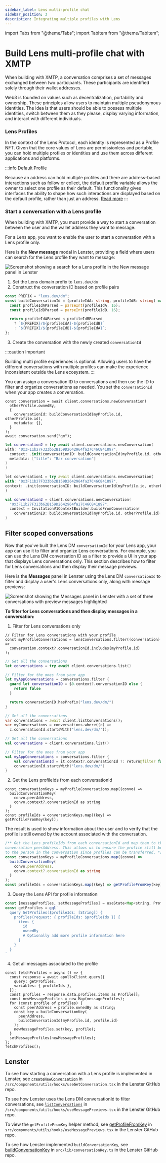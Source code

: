 ```yaml
---
sidebar_label: Lens multi-profile chat
sidebar_position: 3
description: Integrating multiple profiles with Lens
---
```


import Tabs from "@theme/Tabs";
import TabItem from "@theme/TabItem";

# Build Lens multi-profile chat with XMTP

When building with XMTP, a conversation comprises a set of messages exchanged between two participants. These participants are identified solely through their wallet addresses.

Web3 is founded on values such as decentralization, portability and ownership. These principles allow users to maintain multiple pseudonymous identities. The idea is that users should be able to possess multiple identities, switch between them as they please, display varying information, and interact with different individuals.

### Lens Profiles

In the context of the Lens Protocol, each identity is represented as a Profile NFT. Given that the core values of Lens are permissionless and portable, you can hold multiple profiles or identities and use them across different applications and platforms.

:::info Default Profile

Because an address can hold multiple profiles and there are address-based interactions such as follow or collect, the default profile variable allows the owner to select one profile as their default. This functionality gives interfaces the ability to shape how such interactions are displayed based on the default profile, rather than just an address. [Read more](https://docs.lens.xyz/docs/get-default-profile)
:::

### Start a conversation with a Lens profile

When building with XMTP, you must provide a way to start a conversation between the user and the wallet address they want to message.

For a Lens app, you want to enable the user to start a conversation with a Lens profile only.

Here is the **New message** modal in Lenster, providing a field where users can search for the Lens profile they want to message:

![Screenshot showing a search for a Lens profile in the New message panel in Lenster](img/search-for-lens-profile.png)

1. Set the Lens domain prefix to `lens.dev/dm`
2. Construct the conversation ID based on profile pairs

```ts
const PREFIX = "lens.dev/dm";
const buildConversationId = (profileIdA: string, profileIdB: string) => {
  const profileIdAParsed = parseInt(profileIdA, 16);
  const profileIdBParsed = parseInt(profileIdB, 16);

  return profileIdAParsed < profileIdBParsed
    ? `${PREFIX}/${profileIdA}-${profileIdB}`
    : `${PREFIX}/${profileIdB}-${profileIdA}`;
};
```

3. Create the conversation with the newly created `conversationId`

:::caution Important

Building multi profile experiences is optional. Allowing users to have the different conversations with multiple profiles can make the experience inconsistent outside the Lens ecosystem.
:::

You can assign a conversation ID to conversations and then use the ID to filter and organize conversations as needed. You set the `conversationId` when your app creates a conversation.

<Tabs>
<TabItem value="js" label="JS" default>

```tsx
const conversation = await client.conversations.newConversation(
  otherProfile.ownedBy,
  {
    conversationId: buildConversationId(myProfile.id, otherProfile.id),
    metadata: {},
  }
);
await conversation.send("gm");
```

</TabItem>
<TabItem value="swift" label="Swift" default>

```swift
let conversation2 = try await client.conversations.newConversation(
with: "0x3F11b27F323b62B159D2642964fa27C46C841897",
  context: .init(conversationID: buildConversationId(myProfile.id, otherProfile.id),
  metadata: ["title": "Bar conversation"]
)
)

```

</TabItem>
<TabItem value="dart" label="Dart" default>

```dart
let conversation1 = try await client.conversations.newConversation(
with: "0x3F11b27F323b62B159D2642964fa27C46C841897",
context: .init(conversationID: buildConversationId(myProfile.id, otherProfile.id))
)
```

</TabItem>
<TabItem value="kotlin" label="Kotlin" default>

```kotlin
val conversation2 = client.conversations.newConversation(
  "0x3F11b27F323b62B159D2642964fa27C46C841897",
  context = InvitationV1ContextBuilder.buildFromConversation(
    conversationID: buildConversationId(myProfile.id, otherProfile.id), metadata = mapOf("title", "Bar conversation"))
)
```

</TabItem>
</Tabs>

## Filter scoped conversations

Now that you've built the Lens DM `conversationId` for your Lens app, your app can use it to filter and organize Lens conversations. For example, you can use the Lens DM conversation ID as a filter to provide a UI in your app that displays Lens conversations only. This section describes how to filter for Lens conversations and then display their message previews.

Here is the **Messages** panel in Lenster using the Lens DM `conversationId` to filter and display a user's Lens conversations only, along with message previews:

![Screenshot showing the Messages panel in Lenster with a set of three conversations with preview messages highlighted](img//filter-for-lens-convos.png)

**To filter for Lens conversations and then display messages in a conversation:**

1. Filter for Lens conversations only

<Tabs>
<TabItem value="js" label="JS" default>

```tsx
// Filter for Lens conversations with your profile
const myProfileConversations = lensConversations.filter((conversation) =>
  conversation.context?.conversationId.includes(myProfile.id)
);
```

</TabItem>
<TabItem value="swift" label="Swift" default>

```swift
// Get all the conversations
let conversations = try await client.conversations.list()

// Filter for the ones from your app
let myAppConversations = conversations.filter {
  guard let conversationID = $0.context?.conversationID else {
    return false
  }

  return conversationID.hasPrefix("lens.dev/dm/")
}

```

</TabItem>
<TabItem value="dart" label="Dart" default>

```dart
// Get all the conversations
var conversations = await client.listConversations();
var myConversations = conversations.where((c) =>
  c.conversationId.startsWith("lens.dev/dm/"));
```

</TabItem>
<TabItem value="kotlin" label="Kotlin" default>

```kotlin
// Get all the conversations
val conversations = client.conversations.list()

// Filter for the ones from your app
val myAppConversations = conversations.filter {
    val conversationId = it.context?.conversationId ?: return@filter false
    conversationId.startsWith("lens.dev/dm/")
}

```

</TabItem>
</Tabs>

2. Get the Lens profileIds from each conversationId

```tsx
const conversationKeys = myProfileConversations.map((convo) =>
  buildConversationKey(
    convo.peerAddress,
    convo.context?.conversationId as string
  )
);
const profileIds = conversationKeys.map((key) => getProfileFromKey(key));
```

The result is used to show information about the user and to verify that the profile is still owned by the account associated with the conversation.

```ts
/** Get the Lens profileIds from each conversationId and map them to the
conversation peerAddress. This allows us to ensure the profile still belongs
to the person in the conversation since profiles can be transferred. */
const conversationKeys = myProfileConversations.map((convo) =>
  buildConversationKey(
    convo.peerAddress,
    convo.context?.conversationId as string
  )
);
const profileIds = conversationKeys.map((key) => getProfileFromKey(key));
```

3. Query the Lens API for profile information

```jsx
const [messageProfiles, setMessageProfiles] = useState<Map<string, Profile>>()
const getProfiles = gql`
  query GetProfiles($profileIds: [String]) {
    profiles(request: { profileIds: $profileIds }) {
      items {
        id
        ownedBy
        # Optionally add more profile information here
      }
    }
  }
`
```

4.  Get all messages associated to the profile

```tsx
const fetchProfiles = async () => {
  const response = await apolloClient.query({
    query: getProfiles,
    variables: { profileIds },
  });
  const profiles = response.data.profiles.items as Profile[];
  const newMessageProfiles = new Map(messageProfiles);
  for (const profile of profiles) {
    const peerAddress = profile.ownedBy as string;
    const key = buildConversationKey(
      peerAddress,
      buildConversationId(myProfile.id, profile.id)
    );
    newMessageProfiles.set(key, profile);
  }
  setMessageProfiles(newMessageProfiles);
};
fetchProfiles();
```

## Lenster

To see how starting a conversation with a Lens profile is implemented in Lenster, see [`createNewConversation`](https://github.com/lensterxyz/lenster/blob/3596386dfd0fac3d4297ebe98885e8d79fcda311/src/components/utils/hooks/useGetConversation.tsx#L30) in `/src/components/utils/hooks/useGetConversation.tsx` in the Lenster GitHub repo.

To see how Lenster uses the Lens DM conversationId to filter conversations, see [`listConversations`](https://github.com/lensterxyz/lenster/blob/c64636cbbc688aa118ad886f31316b0150d87916/src/components/utils/hooks/useMessagePreviews.tsx#L106) in `/src/components/utils/hooks/useMessagePreviews.tsx` in the Lenster GitHub repo.

To view the `getProfileFromKey` helper method, see [getProfileFromKey](https://github.com/lensterxyz/lenster/blob/c64636cbbc688aa118ad886f31316b0150d87916/src/components/utils/hooks/useMessagePreviews.tsx#L39) in `src/components/utils/hooks/useMessagePreviews.tsx` in the Lenster GitHub repo.

To see how Lenster implemented `buildConversationKey`, see [buildConversationKey](https://github.com/lensterxyz/lenster/blob/63db97b2ed2e4b20e8fedacb3de472c8f85bb165/src/lib/conversationKey.ts#L5) in `src/lib/conversationKey.ts` in the Lenster GitHub repo.
